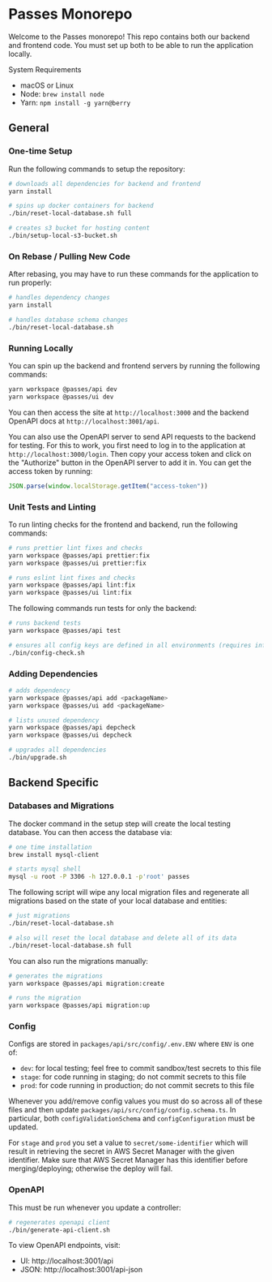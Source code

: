 # Passes Monorepo

Welcome to the Passes monorepo! This repo contains both our backend and frontend
code. You must set up both to be able to run the application locally.

System Requirements

- macOS or Linux
- Node: `brew install node`
- Yarn: `npm install -g yarn@berry`

## General

### One-time Setup

Run the following commands to setup the repository:
```bash
# downloads all dependencies for backend and frontend
yarn install

# spins up docker containers for backend
./bin/reset-local-database.sh full

# creates s3 bucket for hosting content
./bin/setup-local-s3-bucket.sh
```

### On Rebase / Pulling New Code

After rebasing, you may have to run these commands for the application to run
properly:
```bash
# handles dependency changes
yarn install

# handles database schema changes
./bin/reset-local-database.sh
```

### Running Locally

You can spin up the backend and frontend servers by running the following
commands:
```bash
yarn workspace @passes/api dev
yarn workspace @passes/ui dev
```

You can then access the site at `http://localhost:3000` and the backend OpenAPI
docs at `http://localhost:3001/api`.

You can also use the OpenAPI server to send API requests to the backend for
testing. For this to work, you first need to log in to the application at
`http://localhost:3000/login`. Then copy your access token and click on
the "Authorize" button in the OpenAPI server to add it in. You can get the
access token by running:
```js
JSON.parse(window.localStorage.getItem("access-token"))
```

### Unit Tests and Linting

To run linting checks for the frontend and backend, run the following commands:
```bash
# runs prettier lint fixes and checks
yarn workspace @passes/api prettier:fix
yarn workspace @passes/ui prettier:fix

# runs eslint lint fixes and checks
yarn workspace @passes/api lint:fix
yarn workspace @passes/ui lint:fix
```

The following commands run tests for only the backend:
```bash
# runs backend tests
yarn workspace @passes/api test

# ensures all config keys are defined in all environments (requires infra repo)
./bin/config-check.sh
```

### Adding Dependencies

```bash
# adds dependency
yarn workspace @passes/api add <packageName>
yarn workspace @passes/ui add <packageName>

# lists unused dependency
yarn workspace @passes/api depcheck
yarn workspace @passes/ui depcheck

# upgrades all dependencies
./bin/upgrade.sh
```

## Backend Specific

### Databases and Migrations

The docker command in the setup step will create the local testing database. You
can then access the database via:

```bash
# one time installation
brew install mysql-client

# starts mysql shell
mysql -u root -P 3306 -h 127.0.0.1 -p'root' passes
```

The following script will wipe any local migration files and regenerate all
migrations based on the state of your local database and entities:

```bash
# just migrations
./bin/reset-local-database.sh

# also will reset the local database and delete all of its data
./bin/reset-local-database.sh full
```

You can also run the migrations manually:

```bash
# generates the migrations
yarn workspace @passes/api migration:create

# runs the migration
yarn workspace @passes/api migration:up
```

### Config

Configs are stored in `packages/api/src/config/.env.ENV` where `ENV` is one of:

- `dev`: for local testing; feel free to commit sandbox/test secrets to this file
- `stage`: for code running in staging; do not commit secrets to this file
- `prod`: for code running in production; do not commit secrets to this file

Whenever you add/remove config values you must do so across all of these files
and then update `packages/api/src/config/config.schema.ts`. In particular, both
`configValidationSchema` and `configConfiguration` must be updated.

For `stage` and `prod` you set a value to `secret/some-identifier` which will
result in retrieving the secret in AWS Secret Manager with the given
identifier. Make sure that AWS Secret Manager has this identifier before
merging/deploying; otherwise the deploy will fail.

### OpenAPI

This must be run whenever you update a controller:
```bash
# regenerates openapi client
./bin/generate-api-client.sh
```

To view OpenAPI endpoints, visit:

- UI: http://localhost:3001/api
- JSON: http://localhost:3001/api-json
